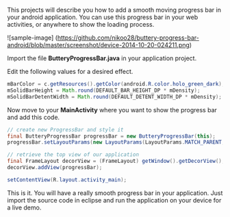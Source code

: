 This projects will describe you how to add a smooth moving progress bar in your android application. You can use this progress bar in your web activities, or anywhere to show the loading process.

![sample-image] (https://github.com/nikoo28/buttery-progress-bar-android/blob/master/screenshot/device-2014-10-20-024211.png)

Import the file __ButteryProgressBar.java__ in your application project.

Edit the following values for a desired effect.

 ```java
mBarColor = c.getResources().getColor(android.R.color.holo_green_dark);
mSolidBarHeight = Math.round(DEFAULT_BAR_HEIGHT_DP * mDensity);
mSolidBarDetentWidth = Math.round(DEFAULT_DETENT_WIDTH_DP * mDensity);
 ```
 
Now move to your __MainActivity__ where you want to show the progress bar and add this code.

```java
// create new ProgressBar and style it
final ButteryProgressBar progressBar = new ButteryProgressBar(this);
progressBar.setLayoutParams(new LayoutParams(LayoutParams.MATCH_PARENT, 2500));

// retrieve the top view of our application
final FrameLayout decorView = (FrameLayout) getWindow().getDecorView();
decorView.addView(progressBar);

setContentView(R.layout.activity_main);
```

This is it. You will have a really smooth progress bar in your application. Just import the source code in eclipse and run the application on your device for a live demo.